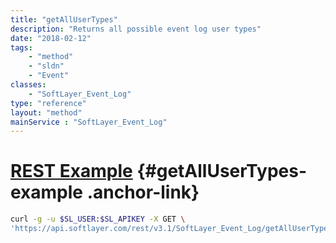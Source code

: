 ```yaml
---
title: "getAllUserTypes"
description: "Returns all possible event log user types"
date: "2018-02-12"
tags:
    - "method"
    - "sldn"
    - "Event"
classes:
    - "SoftLayer_Event_Log"
type: "reference"
layout: "method"
mainService : "SoftLayer_Event_Log"
---
```


# [REST Example](#getAllUserTypes-example) <a href="/article/rest/"><i class="fas fa-question"></i></a> {#getAllUserTypes-example .anchor-link} 
```bash
curl -g -u $SL_USER:$SL_APIKEY -X GET \
'https://api.softlayer.com/rest/v3.1/SoftLayer_Event_Log/getAllUserTypes'
```
